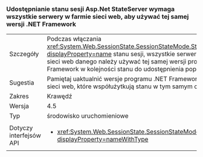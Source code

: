 ### <a name="sharing-session-state-with-aspnet-stateserver-requires-all-servers-in-the-web-farm-to-use-the-same-net-framework-version"></a>Udostępnianie stanu sesji Asp.Net StateServer wymaga wszystkie serwery w farmie sieci web, aby używać tej samej wersji .NET Framework

|   |   |
|---|---|
|Szczegóły|Podczas włączania <xref:System.Web.SessionState.SessionStateMode.StateServer?displayProperty=name> stanu sesji, wszystkie serwery w farmie sieci web danego należy używać tej samej wersji programu .NET Framework w kolejności stanu do udostępnienia poprawnie.|
|Sugestia|Pamiętaj uaktualnić wersje programu .NET Framework na serwery sieci web, które współużytkują stanu w tym samym czasie.|
|Zakres|Krawędź|
|Wersja|4.5|
|Typ|środowisko uruchomieniowe|
|Dotyczy interfejsów API|<ul><li><xref:System.Web.SessionState.SessionStateMode.StateServer?displayProperty=nameWithType></li></ul>|

